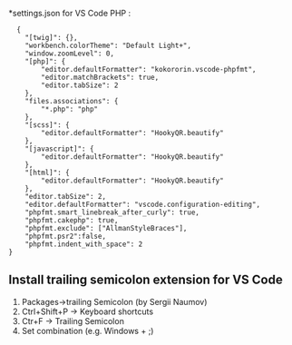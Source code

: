 *settings.json for VS Code PHP :
```terminal
  {
    "[twig]": {},
    "workbench.colorTheme": "Default Light+",
    "window.zoomLevel": 0,
    "[php]": {
        "editor.defaultFormatter": "kokororin.vscode-phpfmt",
        "editor.matchBrackets": true,
        "editor.tabSize": 2
    },
    "files.associations": {
        "*.php": "php"
    },
    "[scss]": {
        "editor.defaultFormatter": "HookyQR.beautify"
    },
    "[javascript]": {
        "editor.defaultFormatter": "HookyQR.beautify"
    },
    "[html]": {
        "editor.defaultFormatter": "HookyQR.beautify"
    },
    "editor.tabSize": 2,
    "editor.defaultFormatter": "vscode.configuration-editing",
    "phpfmt.smart_linebreak_after_curly": true,
    "phpfmt.cakephp": true,
    "phpfmt.exclude": ["AllmanStyleBraces"],
    "phpfmt.psr2":false,
    "phpfmt.indent_with_space": 2
}
```

## Install trailing semicolon extension for VS Code

1. Packages->trailing Semicolon (by Sergii Naumov)
2. Ctrl+Shift+P 	-> 	Keyboard shortcuts
3. Ctr+F 					->	Trailing Semicolon
4. Set combination (e.g. Windows + ;)

